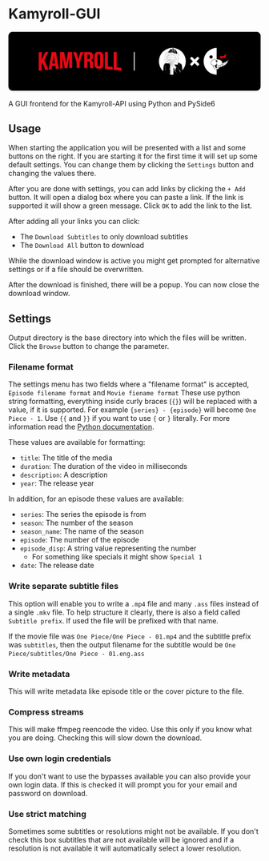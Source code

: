 # Kamyroll-GUI

![Kamyroll-GUI](kamyroll-gui.png)

A GUI frontend for the Kamyroll-API using Python and PySide6

## Usage

When starting the application you will be presented with a list and some buttons on the right.
If you are starting it for the first time it will set up some default settings.
You can change them by clicking the `Settings` button and changing the values there.

After you are done with settings, you can add links by clicking the `+ Add` button.
It will open a dialog box where you can paste a link.
If the link is supported it will show a green message.
Click `OK` to add the link to the list.

After adding all your links you can click:

- The `Download Subtitles` to only download subtitles
- The `Download All` button to download

While the download window is active you might get prompted for alternative settings
or if a file should be overwritten.

After the download is finished, there will be a popup.
You can now close the download window.

## Settings

Output directory is the base directory into which the files will be written.
Click the `Browse` button to change the parameter.

### Filename format

The settings menu has two fields where a "filename format" is accepted,
`Episode filename format` and `Movie fiename format`
These use python string formatting, everything inside curly braces (`{}`)
will be replaced with a value, if it is supported.
For example `{series} - {episode}` will become `One Piece - 1`.
Use `{{` and `}}` if you want to use `{` or `}` literally.
For more information read the [Python documentation](https://docs.python.org/3/library/string.html#format-string-syntax).

These values are available for formatting:

- `title`: The title of the media
- `duration`: The duration of the video in milliseconds
- `description`: A description
- `year`: The release year

In addition, for an episode these values are available:

- `series`: The series the episode is from
- `season`: The number of the season
- `season_name`: The name of the season
- `episode`: The number of the episode
- `episode_disp`: A string value representing the number
  - For something like specials it might show `Special 1`
- `date`: The release date

### Write separate subtitle files

This option will enable you to write a `.mp4` file and many `.ass` files
instead of a single `.mkv` file.
To help structure it clearly, there is also a field called `Subtitle prefix`.
If used the file will be prefixed with that name.

If the movie file was `One Piece/One Piece - 01.mp4`
and the subtitle prefix was `subtitles`,
then the output filename for the subtitle would be
`One Piece/subtitles/One Piece - 01.eng.ass`

### Write metadata

This will write metadata like episode title or the cover picture to the file.

### Compress streams

This will make ffmpeg reencode the video.
Use this only if you know what you are doing.
Checking this will slow down the download.

### Use own login credentials

If you don't want to use the bypasses available
you can also provide your own login data.
If this is checked it will prompt you for
your email and password on download.

### Use strict matching

Sometimes some subtitles or resolutions might not be available.
If you don't check this box subtitles that are not available will be ignored and
if a resolution is not available it will automatically select a lower resolution.
